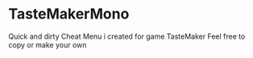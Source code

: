 # TasteMakerMono

Quick and dirty Cheat Menu i created for game TasteMaker
Feel free to copy or make your own


